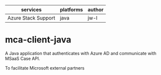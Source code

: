 <table data-table-type="yaml-metadata">
  <thead>
  <tr>
  <th>services</th>

  <th>platforms</th>

  <th>author</th>
  </tr>
  </thead>
  <tbody>
  <tr>
  <td><div>Azure Stack Support</div></td>

  <td><div>java</div></td>

  <td><div>jw-l</div></td>
  </tr>
  </tbody>
</table>

# mca-client-java
A Java application that authenticates with Azure AD and communicate with MSaaS Case API.

To facilitate Microsoft external partners
